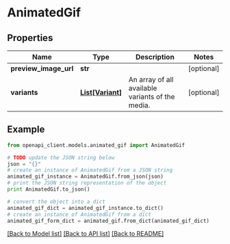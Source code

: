 # AnimatedGif


## Properties
Name | Type | Description | Notes
------------ | ------------- | ------------- | -------------
**preview_image_url** | **str** |  | [optional] 
**variants** | [**List[Variant]**](Variant.md) | An array of all available variants of the media. | [optional] 

## Example

```python
from openapi_client.models.animated_gif import AnimatedGif

# TODO update the JSON string below
json = "{}"
# create an instance of AnimatedGif from a JSON string
animated_gif_instance = AnimatedGif.from_json(json)
# print the JSON string representation of the object
print AnimatedGif.to_json()

# convert the object into a dict
animated_gif_dict = animated_gif_instance.to_dict()
# create an instance of AnimatedGif from a dict
animated_gif_form_dict = animated_gif.from_dict(animated_gif_dict)
```
[[Back to Model list]](../README.md#documentation-for-models) [[Back to API list]](../README.md#documentation-for-api-endpoints) [[Back to README]](../README.md)


